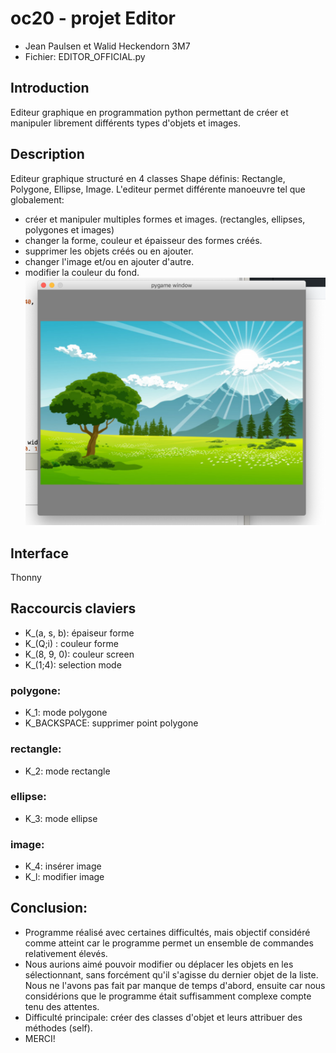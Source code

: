 # oc20 - projet Editor
- Jean Paulsen et Walid Heckendorn 3M7
- Fichier: EDITOR_OFFICIAL.py

## Introduction

Editeur graphique en programmation python permettant de créer et manipuler librement différents types d'objets et images. 

## Description
Editeur graphique structuré en 4 classes Shape définis: Rectangle, Polygone, Ellipse, Image.
L'editeur permet différente manoeuvre tel que globalement:

- créer et manipuler multiples formes et images. (rectangles, ellipses, polygones et images)
- changer la forme, couleur et épaisseur des formes créés.
- supprimer les objets créés ou en ajouter.
- changer l'image et/ou en ajouter d'autre.
- modifier la couleur du fond.
![Below sleeping surface](img/paysage.jpeg)
## Interface
Thonny 

## Raccourcis claviers
- K_(a, s, b): épaiseur forme
- K_(Q;i) : couleur forme
- K_(8, 9, 0): couleur screen
- K_(1;4): selection mode
### polygone: 
- K_1: mode polygone
- K_BACKSPACE: supprimer point polygone
### rectangle:
- K_2: mode rectangle
### ellipse:
- K_3: mode ellipse
### image:
- K_4: insérer image
- K_l: modifier image

## Conclusion:
- Programme réalisé avec certaines difficultés, mais objectif considéré comme atteint car le programme 
permet un ensemble de commandes relativement élevés. 
- Nous aurions aimé pouvoir modifier ou déplacer les objets en les sélectionnant, sans forcément qu'il
s'agisse du dernier objet de la liste. Nous ne l'avons pas fait par manque de temps d'abord, ensuite 
car nous considérions que le programme était suffisamment complexe compte tenu des attentes.
- Difficulté principale: créer des classes d'objet et leurs attribuer des méthodes (self).
- MERCI!


